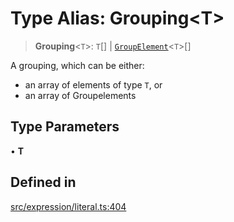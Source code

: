 # Type Alias: Grouping\<T\>

> **Grouping**\<`T`\>: `T`[] \| [`GroupElement`](GroupElement.md)\<`T`\>[]

A grouping, which can be either:
- an array of elements of type `T`, or
- an array of Groupelements

## Type Parameters

• **T**

## Defined in

[src/expression/literal.ts:404](https://github.com/GamerGirlandCo/datacore/blob/73f36550e501eb29175b69b6a097ff3d4401efc7/src/expression/literal.ts#L404)
